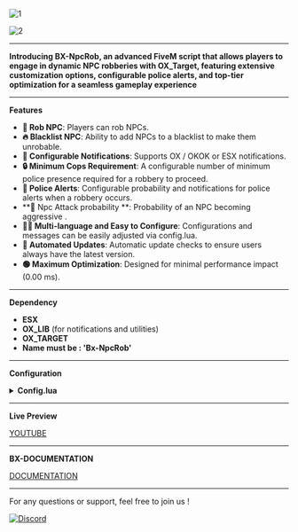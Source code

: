 

![1](https://github.com/BX-DEV-FIVEM/Bx-NpcRob/assets/140925178/49ea9145-2231-4879-8117-f83b9e88e13b)

![2](https://github.com/BX-DEV-FIVEM/Bx-NpcRob/assets/140925178/385f1c74-a7a3-4597-8465-ed3665e215be)

***
**Introducing BX-NpcRob, an advanced FiveM script that allows players to engage in dynamic NPC robberies with OX_Target, featuring extensive customization options, configurable police alerts, and top-tier optimization for a seamless gameplay experience**

***
**Features**

* **🚓 Rob NPC**: Players can rob NPCs.
* **🔥 Blacklist NPC**: Ability to add NPCs to a blacklist to make them unrobable.
* **📣 Configurable Notifications**: Supports OX / OKOK or ESX notifications.
* **🔒 Minimum Cops Requirement**: A configurable number of minimum police presence required for a robbery to proceed.
* **🚨 Police Alerts**: Configurable probability and notifications for police alerts when a robbery occurs.
* **🚓 Npc Attack probability **: Probability of an NPC becoming aggressive .
* **👨‍🔧 Multi-language and Easy to Configure**: Configurations and messages can be easily adjusted via config.lua.
* **🔄 Automated Updates**: Automatic update checks to ensure users always have the latest version.
* **🟢 Maximum Optimization**: Designed for minimal performance impact (0.00 ms).

***

**Dependency**

* **ESX**
* **OX_LIB** (for notifications and utilities)
* **OX_TARGET** 
* **Name must be : 'Bx-NpcRob'**


***

**Configuration**

<details>

<summary><strong>Config.lua</strong></summary>

```lua
Config = {}

Config.UseOldEsx = false -- false use ESX Export

Config.Notify = 'okok' -- 'ox' / 'okok' / 'esx'

Config.MinimumCops = 1 -- Minimum cops for rob 

Config.PoliceJobName = 'police' -- Name of police job

Config.PoliceAlertProbability = 30 -- in %

Config.ResistanceChance = 5 -- in % / 0 for disable

Config.NameWeaponNPC = "weapon_snspistol_mk2" -- https://wiki.rage.mp/index.php?title=Weapons must be [Handguns]

Config.CheckUpdate = true



Config.BlacklistNpc = { --- Npc can't be rob
    [GetHashKey('s_m_m_highsec_01')] = true,
    [GetHashKey('s_f_m_shop_high')] = true,
    [GetHashKey('mp_m_weapexp_01')] = true,
    [GetHashKey('s_m_m_scientist_01')] = true,
    [GetHashKey('s_m_y_blackops_01')] = true,
    [GetHashKey('u_m_y_babyd')] = true,
    [GetHashKey('mp_m_shopkeep_01')] = true
}

Config.Items = { --- Random Item to rob
    {
        itemName = 'phone',
        itemRandomAmount = {1, 1}
    },
    {
        itemName = 'money',
        itemRandomAmount = {1, 150}
    },
    {
        itemName = 'bread',
        itemRandomAmount = {1, 1} 
    },
    {
        itemName = 'water',
        itemRandomAmount = {1, 1}
    },
}

Strings = { --- translation
    ['racket'] = 'Rob this person',
    ['can_rob_npc_again'] = 'You can\'t rob the same person twice',
    ['rob_complete'] = 'You have rob this person',
    ['police_alert'] = 'A citizen is being racketed, help him!',
    ['police_alert_blip'] = 'Racket',
    ['need_police'] = 'Not enough police officers in town.',
}



```

</details>

***

**Live Preview**

[YOUTUBE](https://github.com/BX-DEV-FIVEM/BX-Carjob)


***

**BX-DOCUMENTATION**

[DOCUMENTATION](https://bx-devs.gitbook.io/doc)

***

For any questions or support, feel free to join us !

[![Discord](https://github.com/BX-DEV-FIVEM/BX-Carjob/assets/140925178/6b508333-aa27-44ff-9b3c-9030b00c1f28)](https://discord.gg/GhAcTjNcu8)
